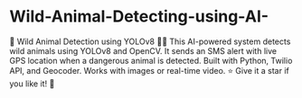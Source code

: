 # Wild-Animal-Detecting-using-AI-
🚀 Wild Animal Detection using YOLOv8 🦁🐯  This AI-powered system detects wild animals using YOLOv8 and OpenCV. It sends an SMS alert with live GPS location when a dangerous animal is detected. Built with Python, Twilio API, and Geocoder. Works with images or real-time video. ⭐ Give it a star if you like it! 🚀
